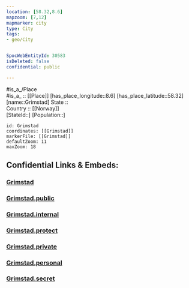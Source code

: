 ```yaml
---
location: [58.32,8.6] 
mapzoom: [7,12] 
mapmarker: city 
type: City
tags:
- geo/City


SpocWebEntityId: 30583
isDeleted: false
confidential: public

---
```

#is_a_/Place  
#is_a_ :: [[Place]] 
[has_place_longitude::8.6] 
[has_place_latitude::58.32] 
[name::Grimstad] 
State ::  
Country :: [[Norway]]  
[StateId::] 
[Population::] 



```leaflet
id: Grimstad
coordinates: [[Grimstad]] 
markerFile: [[Grimstad]] 
defaultZoom: 11 
maxZoom: 18
```


## Confidential Links & Embeds: 

### [Grimstad](/_Standards/Earth/Continent/Europe/Europe~North/Norway/City/Grimstad.md) 

### [Grimstad.public](/_public/Earth/Continent/Europe/Europe~North/Norway/City/Grimstad.public.md) 

### [Grimstad.internal](/_internal/Earth/Continent/Europe/Europe~North/Norway/City/Grimstad.internal.md) 

### [Grimstad.protect](/_protect/Earth/Continent/Europe/Europe~North/Norway/City/Grimstad.protect.md) 

### [Grimstad.private](/_private/Earth/Continent/Europe/Europe~North/Norway/City/Grimstad.private.md) 

### [Grimstad.personal](/_personal/Earth/Continent/Europe/Europe~North/Norway/City/Grimstad.personal.md) 

### [Grimstad.secret](/_secret/Earth/Continent/Europe/Europe~North/Norway/City/Grimstad.secret.md)

